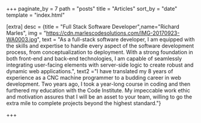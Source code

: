 +++
paginate_by = 7
path = "posts"
title = "Articles"
sort_by = "date"
template = "index.html"

[extra]
desc = {title = "Full Stack Software Developer",name="Richard Marles", img = "https://cdn.marlescodesolutions.com/IMG-20170923-WA0003.jpg", text = "As a full-stack software developer, I am equipped with the skills and expertise to handle every aspect of the software development process, from conceptualization to deployment. With a strong foundation in both front-end and back-end technologies, I am capable of seamlessly integrating user-facing elements with server-side logic to create robust and dynamic web applications.", text2 ="I have translated my 8 years of experience as a CNC machine programmer to a budding career in web development. Two years ago, I took a year-long course in coding and then furthered my education with the Code Institute. My impeccable work ethic and motivation assures that I will be an asset to your team, willing to go the extra mile to complete projects beyond the highest standard."}

+++

